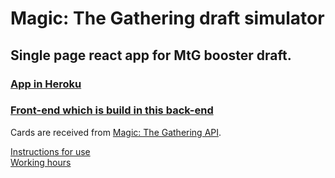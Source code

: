 # Magic: The Gathering draft simulator

## Single page react app for MtG booster draft.

### [App in Heroku](https://mtg-database.herokuapp.com/)
### [Front-end which is build in this back-end](https://github.com/villeverkkonen/mtg-database-frontend)

Cards are received from [Magic: The Gathering API](https://docs.magicthegathering.io/).

[Instructions for use](documentation/instructions.md)
<br />
[Working hours](documentation/workinghours.md)